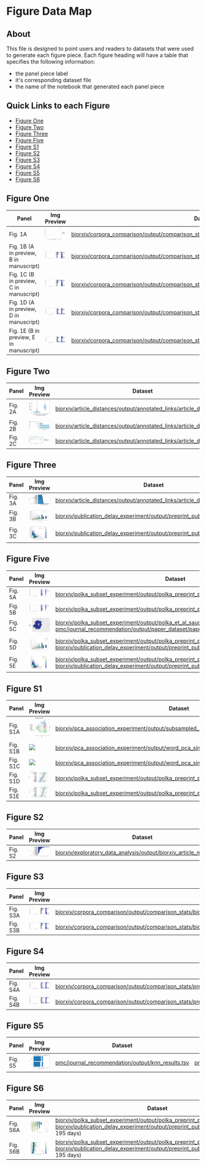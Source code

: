 # Figure Data Map

## About
This file is designed to point users and readers to datasets that were used to generate each figure piece.
Each figure heading will have a table that specifies the following information: 
- the panel piece label
- it's corresponding dataset file
- the name of the notebook that generated each panel piece

## Quick Links to each Figure
- [Figure One](#figure-one)
- [Figure Two](#figure-two)
- [Figure Three](#figure-three)
- [Figure Five](#figure-five)
- [Figure S1](#figure-s1)
- [Figure S2](#figure-s2)
- [Figure S3](#figure-s3)
- [Figure S4](#figure-s4)
- [Figure S5](#figure-s5)
- [Figure S6](#figure-s6)

## Figure One

| Panel | Img Preview | Dataset | Notebook |
| ----- | ----------- | ------- | ------------------------ |
| Fig. 1A | ![](biorxiv/corpora_comparison/output/figures/corpora_kl_divergence.png) | [biorxiv/corpora_comparison/output/comparison_stats/corpora_kl_divergence.tsv](biorxiv/corpora_comparison/output/comparison_stats/corpora_kl_divergence.tsv) | [biorxiv/corpora_comparison/05_figure_generator_reviewer_request.ipynb](https://github.com/danich1/annorxiver/blob/master/biorxiv/corpora_comparison/05_figure_generator_reviewer_request.ipynb) |
| Fig. 1B (A in preview, B in manuscript) | ![](biorxiv/corpora_comparison/output/figures/biorxiv_vs_pubmed_central.png) | [biorxiv/corpora_comparison/output/comparison_stats/biorxiv_vs_pmc_comparison_error_bars.tsv](biorxiv/corpora_comparison/output/comparison_stats/biorxiv_vs_pmc_comparison_error_bars.tsv) |  [biorxiv/corpora_comparison/05_figure_generator_reviewer_request.ipynb](https://github.com/danich1/annorxiver/blob/master/biorxiv/corpora_comparison/05_figure_generator_reviewer_request.ipynb) |
| Fig. 1C (B in preview, C in manuscript) | ![](biorxiv/corpora_comparison/output/figures/biorxiv_vs_pubmed_central.png) | [biorxiv/corpora_comparison/output/comparison_stats/biorxiv_vs_pmc_comparison_raw_counts.tsv](biorxiv/corpora_comparison/output/comparison_stats/biorxiv_vs_pmc_comparison_raw_counts.tsv) |  [biorxiv/corpora_comparison/05_figure_generator_reviewer_request.ipynb](biorxiv/corpora_comparison/05_figure_generator_reviewer_request.ipynb) |
| Fig. 1D (A in preview, D in manuscript) | ![](biorxiv/corpora_comparison/output/figures/preprint_published_comparison.png) | [biorxiv/corpora_comparison/output/comparison_stats/preprint_vs_published_comparison_error_bars.tsv](biorxiv/corpora_comparison/output/comparison_stats/preprint_vs_published_comparison_error_bars.tsv) |  [biorxiv/corpora_comparison/05_figure_generator_reviewer_request.ipynb](biorxiv/corpora_comparison/05_figure_generator_reviewer_request.ipynb) |
| Fig. 1E (B in preview, E in manuscript) | ![](biorxiv/corpora_comparison/output/figures/preprint_published_comparison.png) | [biorxiv/corpora_comparison/output/comparison_stats/preprint_vs_published_comparison_raw_counts.tsv](biorxiv/corpora_comparison/output/comparison_stats/preprint_vs_published_comparison_raw_counts.tsv) |  [biorxiv/corpora_comparison/05_figure_generator_reviewer_request.ipynb](biorxiv/corpora_comparison/05_figure_generator_reviewer_request.ipynb) |

## Figure Two

| Panel | Img Preview | Dataset | Notebook |
| ----- | ----------- | ------- | ------------------------ |
| Fig. 2A | ![](biorxiv/article_distances/output/figures/biorxiv_article_distance.png) | [biorxiv/article_distances/output/annotated_links/article_distances.tsv](biorxiv/article_distances/output/annotated_links/article_distances.tsv) |  [biorxiv/article_distances/01_biorxiv_article_distances.ipynb](biorxiv/article_distances/01_biorxiv_article_distances.ipynb) |
| Fig. 2B | ![](biorxiv/article_distances/output/figures/distance_bin_accuracy.png) | [biorxiv/article_distances/output/annotated_links/article_distances.tsv](biorxiv/article_distances/output/annotated_links/article_distances.tsv) |  [biorxiv/article_distances/02_biorxiv_article_distance_evaluation.ipynb](biorxiv/article_distances/02_biorxiv_article_distance_evaluation.ipynb) |
| Fig. 2C | ![](biorxiv/article_distances/output/figures/publication_rate_reviewer_request.png) | [biorxiv/article_distances/output/annotated_links/article_distances.tsv](biorxiv/article_distances/output/adjusted_publication_rate.tsv) |  [biorxiv/article_distances/03_biorxiv_corrected_published_rate.ipynb](biorxiv/article_distances/03_biorxiv_corrected_published_rate.ipynb) |

## Figure Three
| Panel | Img Preview | Dataset | Notebook |
| ----- | ----------- | ------- | ------------------------ |
| Fig. 3A | ![](biorxiv/time_to_publication/output/preprint_category_halflife.png) | [biorxiv/article_distances/output/annotated_links/article_distances.tsv](biorxiv/time_to_publication/output/preprint_category_halflife_numbers.tsv) |  [biorxiv/time_to_publication/time_to_published_refurbished.ipynb](biorxiv/time_to_publication/time_to_published_refurbished.ipynb) |
| Fig. 3B | ![](biorxiv/publication_delay_experiment/output/version_count_vs_publication_time_violin.png) | [biorxiv/publication_delay_experiment/output/preprint_published_distances.tsv](biorxiv/publication_delay_experiment/output/preprint_published_distances.tsv) |  [biorxiv/publication_delay_experiment/02_publication_delay_experiment_figure_exploration.ipynb](biorxiv/publication_delay_experiment/02_publication_delay_experiment_figure_exploration.ipynb) |
| Fig. 3C | ![](biorxiv/publication_delay_experiment/output/article_distance_vs_publication_time_hex.png) | [biorxiv/publication_delay_experiment/output/preprint_published_distances.tsv](biorxiv/publication_delay_experiment/output/preprint_published_distances.tsv) |  [biorxiv/publication_delay_experiment/02_publication_delay_experiment_figure_exploration.ipynb](biorxiv/publication_delay_experiment/02_publication_delay_experiment_figure_exploration.ipynb) |

## Figure Five
| Panel | Img Preview | Dataset | Notebook |
| ----- | ----------- | ------- | ------------------------ |
| Fig. 5A | ![](biorxiv/polka_subset_experiment/output/figures/polka_preprint_published_frequency.png) | [biorxiv/polka_subset_experiment/output/polka_preprint_published_comparison_error_bars.tsv](biorxiv/polka_subset_experiment/output/polka_preprint_published_comparison_error_bars.tsv) | [biorxiv/polka_subset_experiment/03_rerun_analyses_with_added_subset.ipynb](biorxiv/polka_subset_experiment/03_rerun_analyses_with_added_subset.ipynb) |
| Fig. 5B | ![](biorxiv/polka_subset_experiment/output/figures/polka_preprint_published_frequency.png) | [biorxiv/polka_subset_experiment/output/polka_preprint_published_comparison_raw_counts.tsv](biorxiv/polka_subset_experiment/output/polka_preprint_published_comparison_raw_counts.tsv) |  [biorxiv/polka_subset_experiment/03_rerun_analyses_with_added_subset.ipynb](biorxiv/polka_subset_experiment/03_rerun_analyses_with_added_subset.ipynb) |
| Fig. 5C | ![](biorxiv/polka_subset_experiment/output/figures/saucie_plot.png) | [biorxiv/polka_subset_experiment/output/polka_et_al_saucie_coordinates.tsv](biorxiv/polka_subset_experiment/output/polka_et_al_saucie_coordinates.tsv), [pmc/journal_recommendation/output/paper_dataset/paper_dataset_full_tsne.tsv](pmc/journal_recommendation/output/paper_dataset/paper_dataset_full_tsne.tsv) | [biorxiv/polka_subset_experiment/03_rerun_analyses_with_added_subset.ipynb](biorxiv/polka_subset_experiment/03_rerun_analyses_with_added_subset.ipynb), [biorxiv/polka_subset_experiment/saucie_plot.R](biorxiv/polka_subset_experiment/saucie_plot.R) |
| Fig. 5D | ![](biorxiv/polka_subset_experiment/output/figures/version_count_vs_publication_time_violin.png) | [biorxiv/polka_subset_experiment/output/polka_preprint_published_distances.tsv](biorxiv/polka_subset_experiment/output/polka_preprint_published_distances.tsv), [biorxiv/publication_delay_experiment/output/preprint_published_distances.tsv](biorxiv/publication_delay_experiment/output/preprint_published_distances.tsv) |  [biorxiv/polka_subset_experiment/03_rerun_analyses_with_added_subset.ipynb](biorxiv/polka_subset_experiment/03_rerun_analyses_with_added_subset.ipynb) |
| Fig. 5E | ![](biorxiv/polka_subset_experiment/output/figures/article_distance_vs_publication_time_hex.png) | [biorxiv/polka_subset_experiment/output/polka_preprint_published_distances.tsv](biorxiv/polka_subset_experiment/output/polka_preprint_published_distances.tsv), [biorxiv/publication_delay_experiment/output/preprint_published_distances.tsv](biorxiv/publication_delay_experiment/output/preprint_published_distances.tsv) |  [biorxiv/polka_subset_experiment/03_rerun_analyses_with_added_subset.ipynb](biorxiv/polka_subset_experiment/03_rerun_analyses_with_added_subset.ipynb) |

## Figure S1
| Panel | Img Preview | Dataset | Notebook |
| ----- | ----------- | ------- | ------------------------ |
| Fig. S1A | ![](biorxiv/pca_association_experiment/output/pca_plots/svg_files/scatterplot_files/pca01_v_pca02_reversed.png) | [biorxiv/pca_association_experiment/output/subsampled_biorxiv_preprints_pca.tsv](biorxiv/pca_association_experiment/output/subsampled_biorxiv_preprints_pca.tsv) | [biorxiv/pca_association_experiment/02_biorxiv_pca_plots.ipynb](biorxiv/pca_association_experiment/02_biorxiv_pca_plots.ipynb) |
| Fig. S1B | ![](biorxiv/pca_association_experiment/output/word_pca_similarity/figure_pieces/pca_01_cossim_word_cloud.png) | [biorxiv/pca_association_experiment/output/word_pca_similarity/word_pca_cos_sim_50_pcs.tsv.xz](biorxiv/pca_association_experiment/output/word_pca_similarity/word_pca_cos_sim_50_pcs.tsv.xz) |  [biorxiv/pca_association_experiment/02_biorxiv_pca_plots.ipynb](biorxiv/pca_association_experiment/02_biorxiv_pca_plots.ipynb) |
| Fig. S1C | ![](biorxiv/pca_association_experiment/output/word_pca_similarity/figure_pieces/pca_02_cossim_word_cloud.png) | [biorxiv/pca_association_experiment/output/word_pca_similarity/word_pca_cos_sim_50_pcs.tsv.xz](biorxiv/pca_association_experiment/output/word_pca_similarity/word_pca_cos_sim_50_pcs.tsv.xz) | [biorxiv/pca_association_experiment/02_biorxiv_pca_plots.ipynb](biorxiv/pca_association_experiment/02_biorxiv_pca_plots.ipynb) |
| Fig. S1D | ![](biorxiv/pca_association_experiment/output/pca_plots/figures/category_box_plot_pc1.png) | [biorxiv/polka_subset_experiment/output/polka_preprint_published_distances.tsv](biorxiv/pca_association_experiment/output/category_cossim_95_ci.tsv)|  [biorxiv/pca_association_experiment/03_biorxiv_pca_category_bootstrap.ipynb](biorxiv/pca_association_experiment/03_biorxiv_pca_category_bootstrap.ipynb) |
| Fig. S1E | ![](biorxiv/pca_association_experiment/output/pca_plots/figures/category_box_plot_pc2.png) | [biorxiv/polka_subset_experiment/output/polka_preprint_published_distances.tsv](biorxiv/pca_association_experiment/output/category_cossim_95_ci.tsv)|  [biorxiv/pca_association_experiment/03_biorxiv_pca_category_bootstrap.ipynb](biorxiv/pca_association_experiment/03_biorxiv_pca_category_bootstrap.ipynb) |

## Figure S2
| Panel | Img Preview | Dataset | Notebook |
| ----- | ----------- | ------- | ------------------------ |
| Fig. S2 | ![](biorxiv/exploratory_data_analysis/output/figures/preprint_category.png) | [biorxiv/exploratory_data_analysis/output/biorxiv_article_metadata.tsv](biorxiv/exploratory_data_analysis/output/biorxiv_article_metadata.tsv) | [biorxiv/exploratory_data_analysis/EDA_BioRxiv.ipynb](biorxiv/exploratory_data_analysis/EDA_BioRxiv.ipynb) |

## Figure S3
| Panel | Img Preview | Dataset | Notebook |
| ----- | ----------- | ------- | ------------------------ |
| Fig. S3A | ![](biorxiv/corpora_comparison/output/figures/biorxiv_vs_pubmed_central_special_char_removed.png) | [biorxiv/corpora_comparison/output/comparison_stats/biorxiv_vs_pmc_comparison_special_char_removed_error_bars.tsv](biorxiv/corpora_comparison/output/comparison_stats/biorxiv_vs_pmc_comparison_special_char_removed_error_bars.tsv) |  [biorxiv/corpora_comparison/05_figure_generator_reviewer_request.ipynb](biorxiv/corpora_comparison/05_figure_generator_reviewer_request.ipynb) |
| Fig. S3B | ![](biorxiv/corpora_comparison/output/figures/biorxiv_vs_pubmed_central_special_char_removed.png) | [biorxiv/corpora_comparison/output/comparison_stats/biorxiv_vs_pmc_comparison_special_char_removed_raw_counts.tsv](biorxiv/corpora_comparison/output/comparison_stats/biorxiv_vs_pmc_comparison_special_char_removed_raw_counts.tsv) |  [biorxiv/corpora_comparison/05_figure_generator_reviewer_request.ipynb](biorxiv/corpora_comparison/05_figure_generator_reviewer_request.ipynb) |

## Figure S4
| Panel | Img Preview | Dataset | Notebook |
| ----- | ----------- | ------- | ------------------------ |
| Fig. S4A | ![](biorxiv/corpora_comparison/output/figures/preprint_published_comparison_special_char_removed.png) | [biorxiv/corpora_comparison/output/comparison_stats/preprint_vs_published_comparison_special_char_removed_error_bars.tsv](biorxiv/corpora_comparison/output/comparison_stats/preprint_vs_published_comparison_special_char_removed_error_bars.tsv) |  [biorxiv/corpora_comparison/05_figure_generator_reviewer_request.ipynb](biorxiv/corpora_comparison/05_figure_generator_reviewer_request.ipynb) |
| Fig. S4B | ![](biorxiv/corpora_comparison/output/figures/preprint_published_comparison_special_char_removed.png) | [biorxiv/corpora_comparison/output/comparison_stats/preprint_vs_published_comparison_special_char_removed_raw_counts.tsv](biorxiv/corpora_comparison/output/comparison_stats/preprint_vs_published_comparison_special_char_removed_raw_counts.tsv) |  [biorxiv/corpora_comparison/05_figure_generator_reviewer_request.ipynb](biorxiv/corpora_comparison/05_figure_generator_reviewer_request.ipynb) |

## Figure S5
| Panel | Img Preview | Dataset | Notebook |
| ----- | ----------- | ------- | ------------------------ |
| Fig. S5 | ![](pmc/journal_recommendation/output/figures/knn_result.png) | [pmc/journal_recommendation/output/knn_results.tsv](pmc/journal_recommendation/output/knn_results.tsv) | [pmc/journal_recommendation/03_journal_recommendation_figure_generator.ipynb](pmc/journal_recommendation/03_journal_recommendation_figure_generator.ipynb) |

## Figure S6
| Panel | Img Preview | Dataset | Notebook |
| ----- | ----------- | ------- | ------------------------ |
| Fig. S6A | ![](/biorxiv/polka_subset_experiment/output/figures/version_count_vs_publication_time_violin_filtered.png) | [biorxiv/polka_subset_experiment/output/polka_preprint_published_distances.tsv](biorxiv/polka_subset_experiment/output/polka_preprint_published_distances.tsv), [biorxiv/publication_delay_experiment/output/preprint_published_distances.tsv](biorxiv/publication_delay_experiment/output/preprint_published_distances.tsv) (< 195 days) |  [biorxiv/polka_subset_experiment/05_publication_time_reviewer_request.ipynb](biorxiv/polka_subset_experiment/05_publication_time_reviewer_request.ipynb) |
| Fig. S6B | ![](/biorxiv/polka_subset_experiment/output/figures/article_distance_vs_publication_time_hex_filtered.png) | [biorxiv/polka_subset_experiment/output/polka_preprint_published_distances.tsv](biorxiv/polka_subset_experiment/output/polka_preprint_published_distances.tsv), [biorxiv/publication_delay_experiment/output/preprint_published_distances.tsv](biorxiv/publication_delay_experiment/output/preprint_published_distances.tsv) (< 195 days) |  [biorxiv/polka_subset_experiment/05_publication_time_reviewer_request.ipynb](biorxiv/polka_subset_experiment/05_publication_time_reviewer_request.ipynb) |
